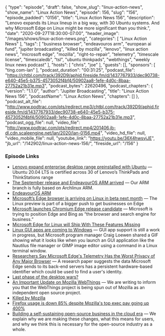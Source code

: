 {
  "type": "episode",
  "draft": false,
  "show_slug": "linux-action-news",
  "show_name": "Linux Action News",
  "episode": 156,
  "slug": "156",
  "episode_padded": "0156",
  "title": "Linux Action News 156",
  "description": "Lenovo expands its Linux lineup in a big way, with 30 Ubuntu systems. And why Microsoft Edge on Linux might be more significant than you think.",
  "date": "2020-09-27T18:30:00-07:00",
  "header_image": "/images/shows/linux-action-news.png",
  "categories": [
    "Linux Action News"
  ],
  "tags": [
    "business browser",
    "endeavouros arm",
    "european ai fund",
    "jupiter broadcasting",
    "killed by mozilla",
    "lenovo",
    "linux action news",
    "microsoft edge",
    "mozilla",
    "right-to-repair",
    "telemetry",
    "timescale license",
    "timescaledb",
    "tsl",
    "ubuntu thinkpads",
    "webthings",
    "weekly linux news podcast"
  ],
  "hosts": [
    "chris",
    "joe"
  ],
  "guests": [],
  "sponsors": [
    "ting.com-lan"
  ],
  "podcast_duration": "00:31:25",
  "podcast_file": "https://chtbl.com/track/392D9/aphid.fireside.fm/d/1437767933/dec90738-e640-45e5-b375-4573052f4bf4/50902aa8-1efe-4d0c-8baa-27752a21b31e.mp3",
  "podcast_bytes": 22620496,
  "podcast_chapters": {
    "version": "1.1.0",
    "author": "Jupiter Broadcasting",
    "title": "Linux Action News 156",
    "podcastName": "Linux Action News",
    "chapters": []
  },
  "podcast_alt_file": "http://www.podtrac.com/pts/redirect.mp3/chtbl.com/track/392D9/aphid.fireside.fm/d/1437767933/dec90738-e640-45e5-b375-4573052f4bf4/50902aa8-1efe-4d0c-8baa-27752a21b31e.mp3",
  "podcast_ogg_file": null,
  "video_file": "http://www.podtrac.com/pts/redirect.mp4/201406.jb-dl.cdn.scaleengine.net/lan/2020/lan-0156.mp4",
  "video_hd_file": null,
  "video_mobile_file": null,
  "youtube_link": "https://youtu.be/36X4hwsvjJE",
  "jb_url": "/142902/linux-action-news-156/",
  "fireside_url": "/156"
}


### Episode Links

  * [Lenovo expand enterprise desktop range preinstalled with Ubuntu](https://ubuntu.com//blog/lenovo-expand-enterprise-desktop-range-preinstalled-with-ubuntu "Lenovo expand enterprise desktop range preinstalled with Ubuntu") — Ubuntu 20.04 LTS is certified across 30 of Lenovo’s ThinkPads and ThinkStations range
  * [The September release and EndeavourOS ARM arrived](https://endeavouros.com/news/the-september-release-and-endeavouros-arm-arrived/ "The September release and EndeavourOS ARM arrived") — Our ARM branch is fully based on Archlinux ARM.
  * [EndeavourOS ARM](https://arm.endeavouros.com/ "EndeavourOS ARM")
  * [Microsoft’s Edge browser is arriving on Linux in beta next month](https://www.theverge.com/2020/9/22/21449062/microsoft-edge-linux-preview-october-release "Microsoft’s Edge browser is arriving on Linux in beta next month") — The Linux preview is part of a bigger push to get businesses on Edge
  * [Microsoft launches Chromium Edge release candidate](https://venturebeat.com/2019/11/04/microsoft-launches-chromium-edge-release-candidate-brings-intranet-search-to-phones/ "Microsoft launches Chromium Edge release candidate") — Microsoft is trying to position Edge and Bing as “the browser and search engine for business.”
  * [Microsoft Edge for Linux will Ship With These Features Missing](https://www.omgubuntu.co.uk/2020/09/edge-linux-missing-features "Microsoft Edge for Linux will Ship With These Features Missing")
  * [Linux GUI apps are coming to Windows](https://liliputing.com/2020/09/microsoft-edge-coming-to-linux-and-linux-gui-apps-are-coming-to-windows.html "Linux GUI apps are coming to Windows") — GUI app support is still a work in progress, but Microsoft program manager Craig Loewen shared a GIF showing what it looks like when you launch an GUI application like the Nautilus file manager or GIMP image editor using a command in a Linux terminal window.
  * [Researchers Say Microsoft Edge's Telemetry Has the Worst Privacy of Any Major Browser](https://winbuzzer.com/2020/03/17/researchers-say-microsoft-edges-telemetry-has-the-worst-privacy-of-any-major-browser-xcxwbn/ "Researchers Say Microsoft Edge's Telemetry Has the Worst Privacy of Any Major Browser") — A research paper suggests the data Microsoft Edge sends to its back-end servers has a persistent hardware-based identifier which could be used to find a user's identity.
  * [Last phase of the desktop wars?](http://esr.ibiblio.org/?p=8764 "Last phase of the desktop wars?")
  * [An Important Update on Mozilla WebThings](https://discourse.mozilla.org/t/an-important-update-on-mozilla-webthings/67764 "An Important Update on Mozilla WebThings") — We are writing to inform you that the WebThings project is being spun out of Mozilla as an independent open source project.
  * [Killed by Mozilla](https://killedbymozilla.com/ "Killed by Mozilla")
  * [Firefox usage is down 85% despite Mozilla's top exec pay going up 400%](http://calpaterson.com/mozilla.html "Firefox usage is down 85% despite Mozilla's top exec pay going up 400%")
  * [Building a self-sustaining open-source business in the cloud era](https://blog.timescale.com/blog/building-open-source-business-in-cloud-era-v2/ "Building a self-sustaining open-source business in the cloud era") — We explain why we are making these changes, what this means for users, and why we think this is necessary for the open-source industry as a whole.


